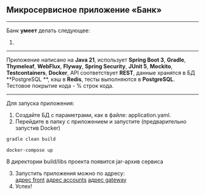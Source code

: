 ## Микросервисное приложение «Банк»

_______

Банк **умеет** делать следующее:

1.

-------

Приложение написано на **Java 21**, использует **Spring Boot 3**, **Gradle**, **Thymeleaf**, **WebFlux**, **Flyway**,
**Spring Security**,
**JUnit 5**, **Mockito**, **Testcontainers**, **Docker**, API соответствует **REST**, данные хранятся в БД **PostgreSQL
**,
кэш в **Redis**, тесты выполняются в **PostgreSQL**.  
Тестовое покрытие кода - % строк кода.

-------

Для запуска приложения:

1. Создайте БД с параметрами, как в файле: application.yaml.
2. Перейдите в папку с приложением и запустите (предварительно запустив Docker)

```gradle
gradle clean build
```

```command
docker-compose up
```

В директории build/libs проекта появится jar-архив сервиса

3. Запустить приложения можно по адресу:  
   [адрес front](http://localhost:8000)
   [адрес accounts](http://localhost:8001)
   [адрес gateway](http://localhost:8010)
4. Успех!  